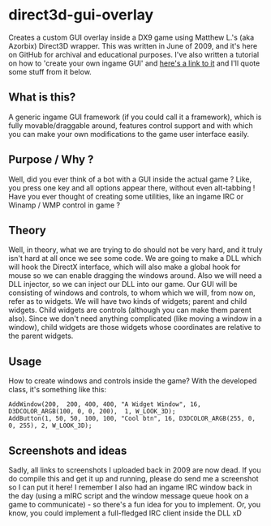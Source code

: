 # direct3d-gui-overlay

Creates a custom GUI overlay inside a DX9 game using Matthew L.'s (aka Azorbix) Direct3D wrapper. This was written in June of 2009, and it's here on GitHub for archival and educational purposes. I've also written a tutorial on how to 'create your own ingame GUI' and [here's a link to it](http://www.elitepvpers.com/forum/sro-guides-templates/271434-guide-creating-your-own-ingame-silkroad-gui.html) and I'll quote some stuff from it below.

## What is this?

A generic ingame GUI framework (if you could call it a framework), which is fully movable/draggable around, features control support and with which you can make your own modifications to the game user interface easily.

## Purpose / Why ?

Well, did you ever think of a bot with a GUI inside the actual game ? Like, you press one key and all options appear there, without even alt-tabbing ! Have you ever thought of creating some utilities, like an ingame IRC or Winamp / WMP control in game ?

## Theory

Well, in theory, what we are trying to do should not be very hard, and it truly isn't hard at all once we see some code. We are going to make a DLL which will hook the DirectX interface, which will also make a global hook for mouse so we can enable dragging the windows around. Also we will need a DLL injector, so we can inject our DLL into our game. Our GUI will be consisting of windows and controls, to whom which we will, from now on, refer as to widgets. We will have two kinds of widgets; parent and child widgets. Child widgets are controls (although you can make them parent also). Since we don't need anything complicated (like moving a window in a window), child widgets are those widgets whose coordinates are relative to the parent widgets. 

## Usage

How to create windows and controls inside the game? With the developed class, it's something like this:

```
AddWindow(200,	200, 400, 400, "A Widget Window", 16, D3DCOLOR_ARGB(100, 0, 0, 200),  1, W_LOOK_3D);
AddButton(1, 50, 50, 100, 100, "Cool btn", 16, D3DCOLOR_ARGB(255, 0, 0, 255), 2, W_LOOK_3D);
```

## Screenshots and ideas

Sadly, all links to screenshots I uploaded back in 2009 are now dead. If you do compile this and get it up and running, please do send me a screenshot so I can put it here! I remember I also had an ingame IRC window back in the day (using a mIRC script and the window message queue hook on a game to communicate) - so there's a fun idea for you to implement. Or, you know, you could implement a full-fledged IRC client inside the DLL xD